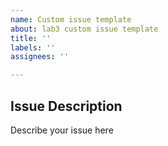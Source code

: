 ```yaml
---
name: Custom issue template
about: lab3 custom issue template
title: ''
labels: ''
assignees: ''

---
```


## Issue Description
Describe your issue here


